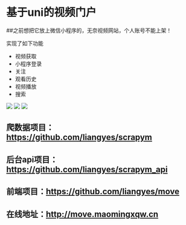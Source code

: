 # 基于uni的视频门户

##之前想把它放上微信小程序的，无奈视频网站，个人账号不能上架！

实现了如下功能
- 视频获取
- 小程序登录
- 关注
- 观看历史
- 视频播放
- 搜索

![](http://blog.maomingxqw.cn/images/text/move1.png)
![](http://blog.maomingxqw.cn/images/text/move2.png)
![](http://blog.maomingxqw.cn/images/text/move3.png)


## 爬数据项目： https://github.com/liangyes/scrapym

## 后台api项目：https://github.com/liangyes/scrapym_api

## 前端项目：https://github.com/liangyes/move

## 在线地址：http://move.maomingxqw.cn


